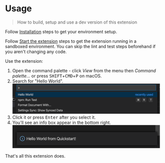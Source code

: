 # Usage
> How to build, setup and use a dev version of this extension

Follow [Installation](installation.md) steps to get your environment setup.

Follow [Start the extension](development.md#start-the-extension) steps to get the extension running in a sandboxed environment. You can skip the lint and test steps beforehand if you aren't changing any code.

Use the extension:

1. Open the command palette - click _View_ from the menu then _Command palette..._ or press <kbd>SHIFT</kbd>+<kbd>CMD</kbd>+<kbd>P</kbd> on macOS.
1. Search for "Hello World".
    ![sample 1](_media/sample-1.png)
1. Click it or press <kbd>Enter</kbd> after you select it.
1. You'll see an info box appear in the bottom right.
    ![sample 2](_media/sample-2.png)

That's all this extension does.
